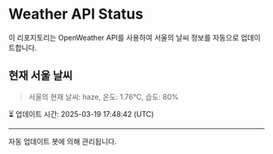 
# Weather API Status

이 리포지토리는 OpenWeather API를 사용하여 서울의 날씨 정보를 자동으로 업데이트합니다.

## 현재 서울 날씨
> 서울의 현재 날씨: haze, 온도: 1.76°C, 습도: 80%

⏳ 업데이트 시간: 2025-03-19 17:48:42 (UTC)

---
자동 업데이트 봇에 의해 관리됩니다.
